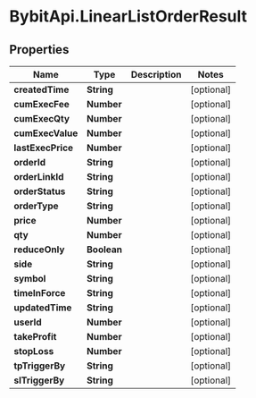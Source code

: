 # BybitApi.LinearListOrderResult

## Properties
Name | Type | Description | Notes
------------ | ------------- | ------------- | -------------
**createdTime** | **String** |  | [optional] 
**cumExecFee** | **Number** |  | [optional] 
**cumExecQty** | **Number** |  | [optional] 
**cumExecValue** | **Number** |  | [optional] 
**lastExecPrice** | **Number** |  | [optional] 
**orderId** | **String** |  | [optional] 
**orderLinkId** | **String** |  | [optional] 
**orderStatus** | **String** |  | [optional] 
**orderType** | **String** |  | [optional] 
**price** | **Number** |  | [optional] 
**qty** | **Number** |  | [optional] 
**reduceOnly** | **Boolean** |  | [optional] 
**side** | **String** |  | [optional] 
**symbol** | **String** |  | [optional] 
**timeInForce** | **String** |  | [optional] 
**updatedTime** | **String** |  | [optional] 
**userId** | **Number** |  | [optional] 
**takeProfit** | **Number** |  | [optional] 
**stopLoss** | **Number** |  | [optional] 
**tpTriggerBy** | **String** |  | [optional] 
**slTriggerBy** | **String** |  | [optional] 



